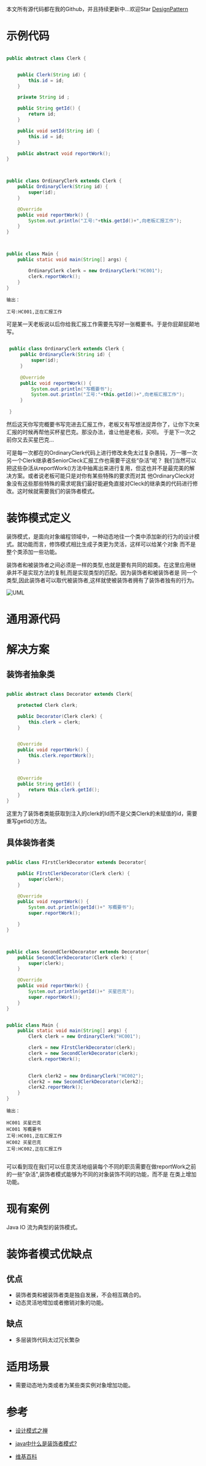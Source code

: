 
本文所有源代码都在我的Github，并且持续更新中…欢迎Star [DesignPattern](https://github.com/Ooo0oO0o0oO/DesignPattern)


# 示例代码

```java

public abstract class Clerk {


    public Clerk(String id) {
        this.id = id;
    }

    private String id ;

    public String getId() {
        return id;
    }

    public void setId(String id) {
        this.id = id;
    }

    public abstract void reportWork();
}

```


<!-- more -->

```java


public class OrdinaryClerk extends Clerk {
    public OrdinaryClerk(String id) {
        super(id);
    }

    @Override
    public void reportWork() {
        System.out.println("工号:"+this.getId()+",向老板汇报工作");
    }
}

```


```java


public class Main {
    public static void main(String[] args) {

        OrdinaryClerk clerk = new OrdinaryClerk("HC001");
        clerk.reportWork();
    }
}

```


```
输出：

工号:HC001,正在汇报工作
```

可是某一天老板说以后你给我汇报工作需要先写好一张概要书。于是你屁颠屁颠地写。
```java

 public class OrdinaryClerk extends Clerk {
     public OrdinaryClerk(String id) {
         super(id);
     }
 
     @Override
     public void reportWork() {
         System.out.println("写概要书");
         System.out.println("工号:"+this.getId()+",向老板汇报工作");
     }
     
 }
```

然后这天你写完概要书写完进去汇报工作，老板又有写想法捉弄你了，让你下次来汇报的时候再帮他买杯星巴克。那没办法，谁让他是老板，买呗。
于是下一次之前你又去买星巴克...

可是每一次都在的OrdinaryClerk代码上进行修改未免太过复杂愚钝，万一哪一次另一个Clerk继承者SeniorCleck汇报工作也需要干这些“杂活”呢？
我们当然可以把这些杂活从reportWork()方法中抽离出来进行复用，但这也并不是最完美的解决方案。或者说老板可能只是对你有某些特殊的要求而对其
他OrdinaryCleck对象没有这些那些特殊的需求呢我们最好能避免直接对Cleck的继承类的代码进行修改。这时候就需要我们的装饰者模式。

# 装饰模式定义
装饰模式，是面向对象编程领域中，一种动态地往一个类中添加新的行为的设计模式。就功能而言，修饰模式相比生成子类更为灵活，这样可以给某个对象
而不是整个类添加一些功能。


装饰者和被装饰者之间必须是一样的类型,也就是要有共同的超类。在这里应用继承并不是实现方法的复制,而是实现类型的匹配。因为装饰者和被装饰者是
同一个类型,因此装饰者可以取代被装饰者,这样就使被装饰者拥有了装饰者独有的行为。



![UML](https://raw.githubusercontent.com/Ooo0oO0o0oO/res/master/587163-697df51451031108.png)


# 通用源代码



# 解决方案


## 装饰者抽象类

```java

public abstract class Decorator extends Clerk{

    protected Clerk clerk;

    public Decorator(Clerk clerk) {
        this.clerk = clerk;
    }


    @Override
    public void reportWork() {
        this.clerk.reportWork();
    }

    
    @Override
    public String getId() {
        return this.clerk.getId();
    }
}


```
这里为了装饰者类能获取到注入的clerk的Id而不是父类Clerk的未赋值的id，需要重写getId()方法。

## 具体装饰者类
```java

public class FIrstClerkDecorator extends Decorator{

    public FIrstClerkDecorator(Clerk clerk) {
        super(clerk);
    }

    @Override
    public void reportWork() {
        System.out.println(getId()+" 写概要书");
        super.reportWork();

    }
}



```


```java

public class SecondClerkDecorator extends Decorator{
    public SecondClerkDecorator(Clerk clerk) {
        super(clerk);
    }

    @Override
    public void reportWork() {
        System.out.println(getId()+" 买星巴克");
        super.reportWork();
    }
}


```


```java

public class Main {
    public static void main(String[] args) {
        Clerk clerk = new OrdinaryClerk("HC001");

        clerk = new FIrstClerkDecorator(clerk);
        clerk = new SecondClerkDecorator(clerk);
        clerk.reportWork();
        

        Clerk clerk2 = new OrdinaryClerk("HC002");
        clerk2 = new SecondClerkDecorator(clerk2);
        clerk2.reportWork();
    }
}


```

```
输出：

HC001 买星巴克
HC001 写概要书
工号:HC001,正在汇报工作
HC002 买星巴克
工号:HC002,正在汇报工作


```

可以看到现在我们可以任意灵活地组装每个不同的职员需要在做reportWork之前的一些"杂活",装饰者模式能够为不同的对象装饰不同的功能，而不是
在类上增加功能。


# 现有案例 

Java IO 流为典型的装饰模式。



# 装饰者模式优缺点
## 优点
* 装饰者类和被装饰者类是独自发展，不会相互耦合的。
* 动态灵活地增加或者撤销对象的功能。
## 缺点
* 多层装饰代码太过冗长繁杂

# 适用场景

* 需要动态地为类或者为某些类实例对象增加功能。

# 参考
* [设计模式之禅]()

* [java中什么是装饰者模式?](https://www.zhihu.com/question/32007641)

* [维基百科](https://zh.wikipedia.org/wiki/%E4%BF%AE%E9%A5%B0%E6%A8%A1%E5%BC%8F)